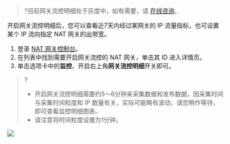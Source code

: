 >?目前网关流控明细处于灰度中，如有需要，请 [在线咨询](https://cloud.tencent.com/online-service?from=sales&source=PRESALE)。
>

开启网关流控明细后，您可以查看近7天内经过某网关的 IP 流量指标，也可设置某个 IP 流向指定 NAT 网关的出带宽。
1. 登录 [NAT 网关控制台](https://console.cloud.tencent.com/vpc/nat?fromNav)。
2. 在列表中找到需要开启网关流控的 NAT 网关，单击其 ID 进入详情页。
3. 单击选项卡中的**监控**，开启右上角**网关流控明细**开关即可。
>?
>- 开启网关流控明细需要约5～6分钟来采集数据和发布数据，因采集时间与采集时间粒度和 IP 数量有关，实际可能略有波动，请您稍作等待，即可查看监控明细图表。
>- 请注意将时间粒度设置为1分钟。
>
![](https://qcloudimg.tencent-cloud.cn/raw/ca6fc4b45a92556981e25fc2c85f29c9.png)

